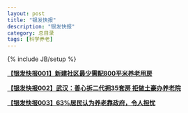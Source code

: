 ```yaml
---
layout: post
title: "银发快报"
description: "银发快报"
category: 总目录
tags: [科学养老]
---
```

{% include JB/setup %}

[**【银发快报001】新建社区最少需配800平米养老用房**](http://mp.weixin.qq.com/s?__biz=MzA5MjE1ODE3NQ==&mid=202330097&idx=3&sn=327613185b3bc080f55f291fa95f7257#rd) 

[**【银发快报002】武汉：善心拆二代拥35套房 拒做土豪办养老院**](http://mp.weixin.qq.com/s?__biz=MzA5MjE1ODE3NQ==&mid=202492265&idx=3&sn=bcf1f4f0844907cda1b382a1734132ea#rd)

[**【银发快报003】63%居民认为养老靠政府，令人担忧**](http://mp.weixin.qq.com/s?__biz=MzA5MjE1ODE3NQ==&mid=202509380&idx=3&sn=15d8b4ee221f0c760e5cb1506c4458f0#rd) 
